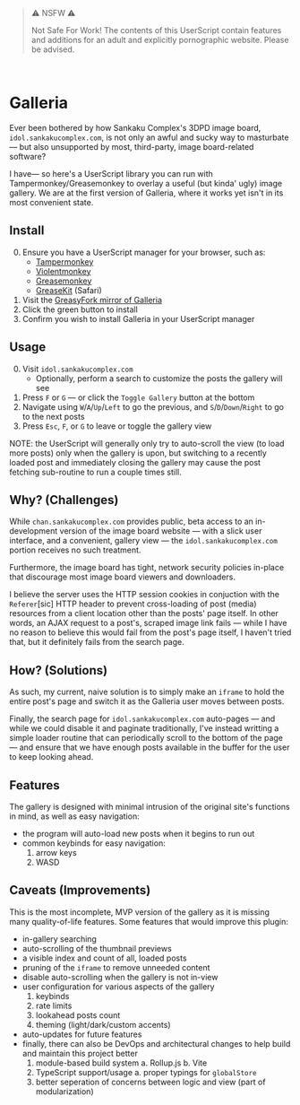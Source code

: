 > ⚠ NSFW ⚠
>
> Not Safe For Work!
> The contents of this UserScript contain features and additions for an adult and explicitly pornographic website. Please be advised.

<br />

# Galleria

Ever been bothered by how Sankaku Complex's 3DPD image board, `idol.sankakucomplex.com`, is not only an awful and sucky way to masturbate — but also unsupported by most, third-party, image board-related software?

I have— so here's a UserScript library you can run with Tampermonkey/Greasemonkey to overlay a useful (but kinda' ugly) image gallery. We are at the first version of Galleria, where it works yet isn't in its most convenient state.

## Install

0. Ensure you have a UserScript manager for your browser, such as:
    - [Tampermonkey](https://www.tampermonkey.net/)
    - [Violentmonkey](https://violentmonkey.github.io/)
    - [Greasemonkey](https://www.greasespot.net/)
    - [GreaseKit](https://8-p.info/greasekit/) (Safari)
1. Visit the [GreasyFork mirror of Galleria](https://greasyfork.org/en/scripts/456883-galleria)
2. Click the green button to install
3. Confirm you wish to install Galleria in your UserScript manager

## Usage

0. Visit `idol.sankakucomplex.com`
    - Optionally, perform a search to customize the posts the gallery will see
1. Press `F` or `G` — or click the `Toggle Gallery` button at the bottom
2. Navigate using `W`/`A`/`Up`/`Left` to go the previous, and `S`/`D`/`Down`/`Right` to go to the next posts
3. Press `Esc`, `F`, or `G` to leave or toggle the gallery view

NOTE: the UserScript will generally only try to auto-scroll the view (to load more posts) only when the gallery is upon, but switching to a recently loaded post and immediately closing the gallery may cause the post fetching sub-routine to run a couple times still.

## Why? (Challenges)

While `chan.sankakucomplex.com` provides public, beta access to an in-development version of the image board website — with a slick user interface, and a convenient, gallery view — the `idol.sankakucomplex.com` portion receives no such treatment.

Furthermore, the image board has tight, network security policies in-place that discourage most image board viewers and downloaders.

I believe the server uses the HTTP session cookies in conjuction with the `Referer`\[sic\] HTTP header to prevent cross-loading of post (media) resources from a client location other than the posts' page itself. In other words, an AJAX request to a post's, scraped image link fails — while I have no reason to believe this would fail from the post's page itself, I haven't tried that, but it definitely fails from the search page.

## How? (Solutions)

As such, my current, naive solution is to simply make an `iframe` to hold the entire post's page and switch it as the Galleria user moves between posts.

Finally, the search page for `idol.sankakucomplex.com` auto-pages — and while we could disable it and paginate traditionally, I've instead writting a simple loader routine that can periodically scroll to the bottom of the page — and ensure that we have enough posts available in the buffer for the user to keep looking ahead.

## Features

The gallery is designed with minimal intrusion of the original site's functions in mind, as well as easy navigation:

- the program will auto-load new posts when it begins to run out
- common keybinds for easy navigation:
    1.  arrow keys
    2.  WASD

## Caveats (Improvements)

This is the most incomplete, MVP version of the gallery as it is missing many quality-of-life features. Some features that would improve this plugin:

- in-gallery searching
- auto-scrolling of the thumbnail previews
- a visible index and count of all, loaded posts
- pruning of the `iframe` to remove unneeded content
- disable auto-scrolling when the gallery is not in-view
- user configuration for various aspects of the gallery
    1. keybinds
    2. rate limits
    3. lookahead posts count
    4. theming (light/dark/custom accents)
- auto-updates for future features
- finally, there can also be DevOps and architectural changes to help build and maintain this project better
    1. module-based build system
        a. Rollup.js
        b. Vite
    2. TypeScript support/usage
        a. proper typings for `globalStore`
    3. better seperation of concerns between logic and view (part of modularization)


[install-file]: https://raw.githubusercontent.com/agony-central/Galleria/main/dist/Galleria.prod.js
